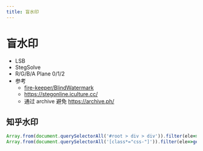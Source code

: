 ```yaml
---
title: 盲水印
---
```


# 盲水印

- LSB
- StegSolve
- R/G/B/A Plane 0/1/2
- 参考
  - [fire-keeper/BlindWatermark](https://github.com/fire-keeper/BlindWatermark)
  - https://stegonline.iculture.cc/
  - 通过 archive 避免 https://archive.ph/

## 知乎水印

```js
Array.from(document.querySelectorAll('#root > div > div')).filter(ele=>getComputedStyle(ele).backgroundImage.startsWith(`url("data:image/svg+xml;`))
Array.from(document.querySelectorAll('[class*="css-"]')).filter(ele=>getComputedStyle(ele).backgroundImage.startsWith(`url("data:image/svg+xml;`))
```
